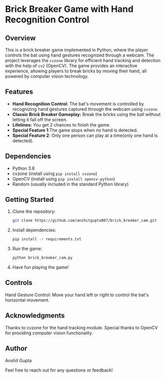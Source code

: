 # Brick Breaker Game with Hand Recognition Control

## Overview

This is a brick breaker game implemented in Python, where the player controls the bat using hand gestures recognized through a webcam. The project leverages the `cvzone` library for efficient hand tracking and detection with the help of `cv2` (OpenCV). The game provides an interactive experience, allowing players to break bricks by moving their hand, all powered by computer vision technology.

## Features

- **Hand Recognition Control:** The bat's movement is controlled by recognizing hand gestures captured through the webcam using `cvzone`.
- **Classic Brick Breaker Gameplay:** Break the bricks using the ball without letting it fall off the screen.
- **Lifelines:** You get 2 chances to finish the game.
- **Special Feature 1**:The game stops when no hand is detected.
- **Special Feature 2**: Only one person can play at a time(only one hand is detected). 

## Dependencies

- Python 3.8
- cvzone (install using `pip install cvzone`)
- OpenCV (install using `pip install opencv-python`)
- Random (usually included in the standard Python library)

## Getting Started

1. Clone the repository:

   ```bash
   git clone https://github.com/anshitgupta007/brick_breaker_cam.git

2. Install dependencies:

   ```bash
   pip install -r requirements.txt
   
3. Run the game:


   ```bash
   python brick_breaker_cam.py

4. Have fun playing the game!

## Controls
  Hand Gesture Control: Move your hand left or right to control the bat's horizontal movement.

## Acknowledgments

Thanks to cvzone for the hand tracking module.
Special thanks to OpenCV for providing computer vision functionality.

## Author

Anshit Gupta

Feel free to reach out for any questions or feedback!





   
